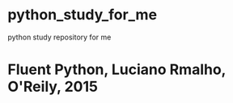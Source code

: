 # python_study_for_me
python study repository for me 

# Fluent Python, Luciano Rmalho, O'Reily, 2015 
